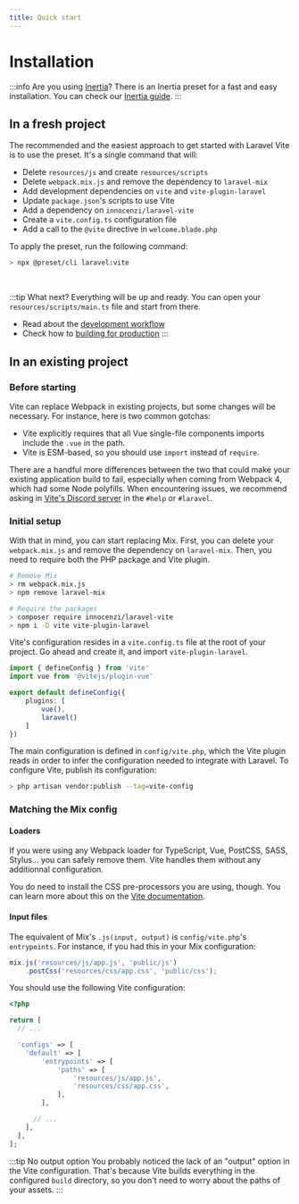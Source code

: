 ```yaml
---
title: Quick start
---
```


# Installation

:::info Are you using <a href="https://inertiajs.com">Inertia</a>?
There is an Inertia preset for a fast and easy installation. You can check our [Inertia guide](/guide/inertia).
:::

## In a fresh project

The recommended and the easiest approach to get started with Laravel Vite is to use the preset. It's a single command that will:

- Delete `resources/js` and create `resources/scripts`
- Delete `webpack.mix.js` and remove the dependency to `laravel-mix`
- Add development dependencies on `vite` and `vite-plugin-laravel`
- Update `package.json`'s scripts to use Vite
- Add a dependency on `innocenzi/laravel-vite`
- Create a `vite.config.ts` configuration file
- Add a call to the `@vite` directive in `welcome.blade.php`

To apply the preset, run the following command:

```sh
> npx @preset/cli laravel:vite
```

&nbsp;

:::tip What next?
Everything will be up and ready. You can open your `resources/scripts/main.ts` file and start from there.
- Read about the [development workflow](/guide/essentials/development)
- Check how to [building for production](/guide/essentials/building-for-production)
:::

## In an existing project

### Before starting

Vite can replace Webpack in existing projects, but some changes will be necessary. For instance, here is two common gotchas:

- Vite explicitly requires that all Vue single-file components imports include the `.vue` in the path.
- Vite is ESM-based, so you should use `import` instead of `require`.

There are a handful more differences between the two that could make your existing application build to fail, especially when coming from Webpack 4, which had some Node polyfills. When encountering issues, we recommend asking in [Vite's Discord server](https://chat.vitejs.dev) in the `#help` or `#laravel`.

### Initial setup

With that in mind, you can start replacing Mix. First, you can delete your `webpack.mix.js` and remove the dependency on `laravel-mix`. Then, you need to require both the PHP package and Vite plugin.

```sh
# Remove Mix
> rm webpack.mix.js
> npm remove laravel-mix

# Require the packages
> composer require innocenzi/laravel-vite
> npm i -D vite vite-plugin-laravel
```

Vite's configuration resides in a `vite.config.ts` file at the root of your project. Go ahead and create it, and import `vite-plugin-laravel`.

```ts
import { defineConfig } from 'vite'
import vue from '@vitejs/plugin-vue'

export default defineConfig({
	plugins: [
		vue(),
		laravel()
	]
})
```

The main configuration is defined in `config/vite.php`, which the Vite plugin reads in order to infer the configuration needed to integrate with Laravel. To configure Vite, publish its configuration:

```sh
> php artisan vendor:publish --tag=vite-config
```

### Matching the Mix config

#### Loaders

If you were using any Webpack loader for TypeScript, Vue, PostCSS, SASS, Stylus... you can safely remove them. Vite handles them without any additionnal configuration. 

You do need to install the CSS pre-processors you are using, though. You can learn more about this on the [Vite documentation](https://vitejs.dev/guide/features.html#css-pre-processors).

#### Input files

The equivalent of Mix's `.js(input, output)` is `config/vite.php`'s `entrypoints`. For instance, if you had this in your Mix configuration:

```js
mix.js('resources/js/app.js', 'public/js')
    .postCss('resources/css/app.css', 'public/css');
```

You should use the following Vite configuration:

```php
<?php

return [
  // ...

  'configs' => [
    'default' => [
        'entrypoints' => [
            'paths' => [
                'resources/js/app.js',
                'resources/css/app.css',
            ],
        ],

      // ...
    ],
  ],
];
```

:::tip No output option
You probably noticed the lack of an "output" option in the Vite configuration. That's because Vite builds everything in the configured `build` directory, so you don't need to worry about the paths of your assets.
:::

